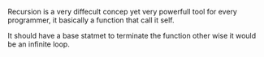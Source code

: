 Recursion is a very diffecult concep yet very powerfull tool for every programmer, it basically a function that call it self.

It should have a base statmet to terminate the function other wise it would be an infinite loop.
